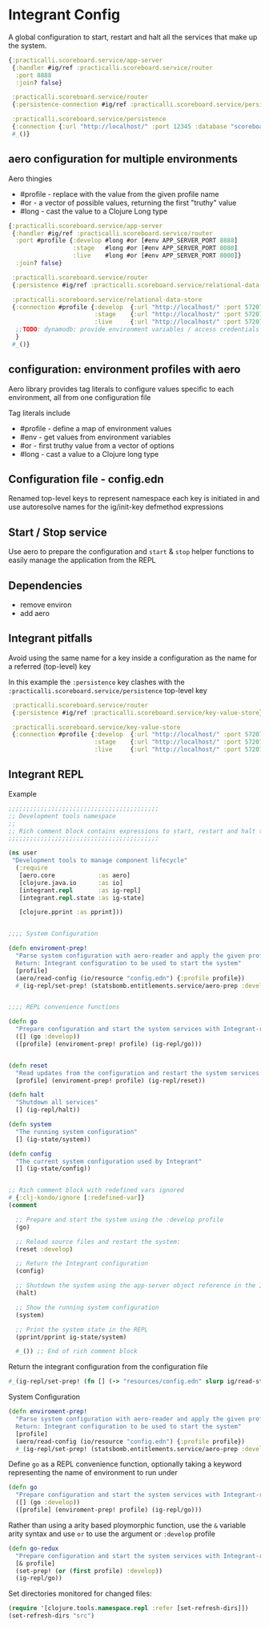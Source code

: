 # Integrant Config

A global configuration to start, restart and halt all the services that make up the system.

```clojure
{:practicalli.scoreboard.service/app-server
 {:handler #ig/ref :practicalli.scoreboard.service/router
  :port 8888
  :join? false}

 :practicalli.scoreboard.service/router
 {:persistence-connection #ig/ref :practicalli.scoreboard.service/persistence}

 :practicalli.scoreboard.service/persistence
 {:connection {:url "http://localhost/" :port 12345 :database "scoreboard"}}
 #_()}
```

## aero configuration for multiple environments

Aero thingies
* #profile - replace with the value from the given profile name
* #or  - a vector of possible values, returning the first "truthy" value
* #long - cast the value to a Clojure Long type

```clojure
{:practicalli.scoreboard.service/app-server
 {:handler #ig/ref :practicalli.scoreboard.service/router
  :port #profile {:develop #long #or [#env APP_SERVER_PORT 8888]
                  :stage   #long #or [#env APP_SERVER_PORT 8080]
                  :live    #long #or [#env APP_SERVER_PORT 8000]}
  :join? false}

 :practicalli.scoreboard.service/router
 {:persistence #ig/ref :practicalli.scoreboard.service/relational-data-store}

 :practicalli.scoreboard.service/relational-data-store
 {:connection #profile {:develop  {:url "http://localhost/" :port 57207 :database "customer-entitlements-develop"}
                        :stage    {:url "http://localhost/" :port 57207 :database "customer-entitlements-stage"}
                        :live     {:url "http://localhost/" :port 57207 :database "customer-entitlements"}}
  ;;TODO: dynamodb: provide environment variables / access credentials for all environments
  }
 #_()}

```

## configuration: environment profiles with aero

Aero library provides tag literals to configure values specific to each
environment, all from one configuration file

Tag literals include

* #profile - define a map of environment values
* #env - get values from environment variables
* #or - first truthy value from a vector of options
* #long - cast a value to a Clojure long type

## Configuration file - config.edn

Renamed top-level keys to represent namespace each key is initiated in and use autoresolve names for the ig/init-key defmethod expressions

## Start / Stop service
Use aero to prepare the configuration and `start` & `stop` helper functions to easily manage the application from the REPL

## Dependencies
- remove environ
- add aero

## Integrant pitfalls

Avoid using the same name for a key inside a configuration as the name for a referred (top-level) key

In this example the `:persistence` key clashes with the `:practicalli.scoreboard.service/persistence` top-level key

```clojure
 :practicalli.scoreboard.service/router
 {:persistence #ig/ref :practicalli.scoreboard.service/key-value-store}

 :practicalli.scoreboard.service/key-value-store
 {:connection #profile {:develop  {:url "http://localhost/" :port 57207 :database "customer-entitlements-develop"}
                        :stage    {:url "http://localhost/" :port 57207 :database "customer-entitlements-stage"}
                        :live     {:url "http://localhost/" :port 57207 :database "customer-entitlements"}}
```

## Integrant REPL

Example

```clojure
;;;;;;;;;;;;;;;;;;;;;;;;;;;;;;;;;;;;;;;;;;
;; Development tools namespace
;;
;; Rich comment block contains expressions to start, restart and halt the system
;;;;;;;;;;;;;;;;;;;;;;;;;;;;;;;;;;;;;;;;;;

(ns user
 "Development tools to manage component lifecycle"
  (:require
   [aero.core            :as aero]
   [clojure.java.io      :as io]
   [integrant.repl       :as ig-repl]
   [integrant.repl.state :as ig-state]

   [clojure.pprint :as pprint]))


;;;; System Configuration

(defn enviroment-prep!
  "Parse system configuration with aero-reader and apply the given profile values
  Return: Integrant configuration to be used to start the system"
  [profile]
  (aero/read-config (io/resource "config.edn") {:profile profile})
  #_(ig-repl/set-prep! (statsbomb.entitlements.service/aero-prep :develop)))


;;;; REPL convenience functions

(defn go
  "Prepare configuration and start the system services with Integrant-repl"
  ([] (go :develop))
  ([profile] (enviroment-prep! profile) (ig-repl/go)))


(defn reset
  "Read updates from the configuration and restart the system services with Integrant-repl"
  [profile] (enviroment-prep! profile) (ig-repl/reset))

(defn halt
  "Shutdown all services"
  [] (ig-repl/halt))

(defn system
  "The running system configuration"
  [] (ig-state/system))

(defn config
  "The current system configuration used by Integrant"
  [] (ig-state/config))


;; Rich comment block with redefined vars ignored
#_{:clj-kondo/ignore [:redefined-var]}
(comment

  ;; Prepare and start the system using the :develop profile
  (go)

  ;; Reload source files and restart the system:
  (reset :develop)

  ;; Return the Integrant configuration
  (config)

  ;; Shutdown the system using the app-server object reference in the Integrant state
  (halt)

  ;; Show the running system configuration
  (system)

  ;; Print the system state in the REPL
  (pprint/pprint ig-state/system)

  #_()) ;; End of rich comment block
```


<!-- > TODO: investigate: setting directories - is this needed? -->


Return the integrant configuration from the configuration file

```clojure
#_(ig-repl/set-prep! (fn [] (-> "resources/config.edn" slurp ig/read-string)))
```

System Configuration

```clojure
(defn enviroment-prep!
  "Parse system configuration with aero-reader and apply the given profile values
  Return: Integrant configuration to be used to start the system"
  [profile]
  (aero/read-config (io/resource "config.edn") {:profile profile})
  #_(ig-repl/set-prep! (statsbomb.entitlements.service/aero-prep :develop)))

```

Define `go` as a REPL convenience function, optionally taking a keyword representing the name of environment to run under

```clojure
(defn go
  "Prepare configuration and start the system services with Integrant-repl"
  ([] (go :develop))
  ([profile] (enviroment-prep! profile) (ig-repl/go)))
```

Rather than using a arity based ploymorphic function, use the `&` variable arity syntax and use `or` to use the argument or `:develop` profile

```clojure
(defn go-redux
  "Prepare configuration and start the system services with Integrant-repl"
  [& profile]
  (set-prep! (or (first profile) :develop))
  (ig-repl/go))
```

Set directories monitored for changed files:

```clojure
(require '[clojure.tools.namespace.repl :refer [set-refresh-dirs]])
(set-refresh-dirs "src")
```

<!-- TODO: Lambda Island minimal startup example -->
<!-- ## Minimal REPL startup time - Lambda Island -->
